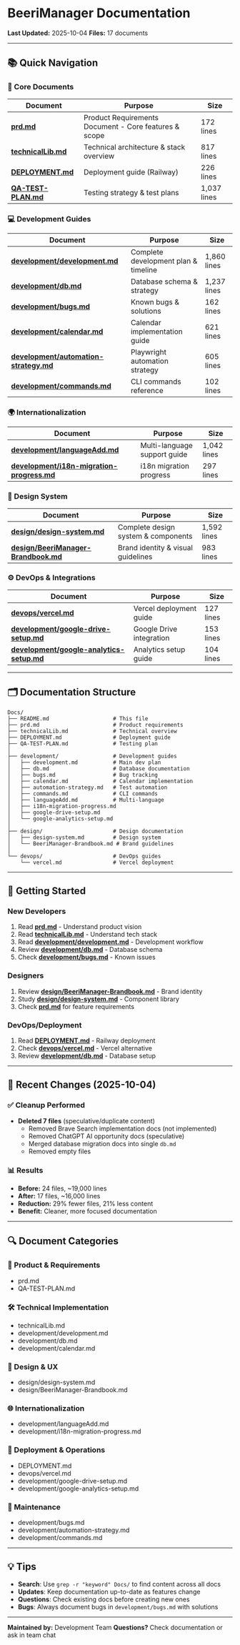 # BeeriManager Documentation

**Last Updated:** 2025-10-04
**Files:** 17 documents

---

## 📚 Quick Navigation

### 🎯 Core Documents
| Document | Purpose | Size |
|----------|---------|------|
| **[prd.md](prd.md)** | Product Requirements Document - Core features & scope | 172 lines |
| **[technicalLib.md](technicalLib.md)** | Technical architecture & stack overview | 817 lines |
| **[DEPLOYMENT.md](DEPLOYMENT.md)** | Deployment guide (Railway) | 226 lines |
| **[QA-TEST-PLAN.md](QA-TEST-PLAN.md)** | Testing strategy & test plans | 1,037 lines |

### 💻 Development Guides
| Document | Purpose | Size |
|----------|---------|------|
| **[development/development.md](development/development.md)** | Complete development plan & timeline | 1,860 lines |
| **[development/db.md](development/db.md)** | Database schema & strategy | 1,237 lines |
| **[development/bugs.md](development/bugs.md)** | Known bugs & solutions | 162 lines |
| **[development/calendar.md](development/calendar.md)** | Calendar implementation guide | 621 lines |
| **[development/automation-strategy.md](development/automation-strategy.md)** | Playwright automation strategy | 605 lines |
| **[development/commands.md](development/commands.md)** | CLI commands reference | 102 lines |

### 🌍 Internationalization
| Document | Purpose | Size |
|----------|---------|------|
| **[development/languageAdd.md](development/languageAdd.md)** | Multi-language support guide | 1,042 lines |
| **[development/i18n-migration-progress.md](development/i18n-migration-progress.md)** | i18n migration progress | 297 lines |

### 🎨 Design System
| Document | Purpose | Size |
|----------|---------|------|
| **[design/design-system.md](design/design-system.md)** | Complete design system & components | 1,592 lines |
| **[design/BeeriManager-Brandbook.md](design/BeeriManager-Brandbook.md)** | Brand identity & visual guidelines | 983 lines |

### ⚙️ DevOps & Integrations
| Document | Purpose | Size |
|----------|---------|------|
| **[devops/vercel.md](devops/vercel.md)** | Vercel deployment guide | 127 lines |
| **[development/google-drive-setup.md](development/google-drive-setup.md)** | Google Drive integration | 153 lines |
| **[development/google-analytics-setup.md](development/google-analytics-setup.md)** | Analytics setup guide | 104 lines |

---

## 🗂️ Documentation Structure

```
Docs/
├── README.md                    # This file
├── prd.md                       # Product requirements
├── technicalLib.md              # Technical overview
├── DEPLOYMENT.md                # Deployment guide
├── QA-TEST-PLAN.md              # Testing plan
│
├── development/                 # Development guides
│   ├── development.md           # Main dev plan
│   ├── db.md                    # Database documentation
│   ├── bugs.md                  # Bug tracking
│   ├── calendar.md              # Calendar implementation
│   ├── automation-strategy.md   # Test automation
│   ├── commands.md              # CLI commands
│   ├── languageAdd.md           # Multi-language
│   ├── i18n-migration-progress.md
│   ├── google-drive-setup.md
│   └── google-analytics-setup.md
│
├── design/                      # Design documentation
│   ├── design-system.md         # Design system
│   └── BeeriManager-Brandbook.md # Brand guidelines
│
└── devops/                      # DevOps guides
    └── vercel.md                # Vercel deployment
```

---

## 🚀 Getting Started

### New Developers
1. Read **[prd.md](prd.md)** - Understand product vision
2. Read **[technicalLib.md](technicalLib.md)** - Understand tech stack
3. Read **[development/development.md](development/development.md)** - Development workflow
4. Review **[development/db.md](development/db.md)** - Database schema
5. Check **[development/bugs.md](development/bugs.md)** - Known issues

### Designers
1. Review **[design/BeeriManager-Brandbook.md](design/BeeriManager-Brandbook.md)** - Brand identity
2. Study **[design/design-system.md](design/design-system.md)** - Component library
3. Check **[prd.md](prd.md)** for feature requirements

### DevOps/Deployment
1. Read **[DEPLOYMENT.md](DEPLOYMENT.md)** - Railway deployment
2. Check **[devops/vercel.md](devops/vercel.md)** - Vercel alternative
3. Review **[development/db.md](development/db.md)** - Database setup

---

## 📝 Recent Changes (2025-10-04)

### ✅ Cleanup Performed
- **Deleted 7 files** (speculative/duplicate content)
  - Removed Brave Search implementation docs (not implemented)
  - Removed ChatGPT AI opportunity docs (speculative)
  - Merged database migration docs into single `db.md`
  - Removed empty files

### 📊 Results
- **Before:** 24 files, ~19,000 lines
- **After:** 17 files, ~16,000 lines
- **Reduction:** 29% fewer files, 21% less content
- **Benefit:** Cleaner, more focused documentation

---

## 🔍 Document Categories

### 📘 Product & Requirements
- prd.md
- QA-TEST-PLAN.md

### 🛠️ Technical Implementation
- technicalLib.md
- development/development.md
- development/db.md
- development/calendar.md

### 🎨 Design & UX
- design/design-system.md
- design/BeeriManager-Brandbook.md

### 🌐 Internationalization
- development/languageAdd.md
- development/i18n-migration-progress.md

### 🚀 Deployment & Operations
- DEPLOYMENT.md
- devops/vercel.md
- development/google-drive-setup.md
- development/google-analytics-setup.md

### 🐛 Maintenance
- development/bugs.md
- development/automation-strategy.md
- development/commands.md

---

## 💡 Tips

- **Search**: Use `grep -r "keyword" Docs/` to find content across all docs
- **Updates**: Keep documentation up-to-date as features change
- **Questions**: Check existing docs before creating new ones
- **Bugs**: Always document bugs in `development/bugs.md` with solutions

---

**Maintained by:** Development Team
**Questions?** Check documentation or ask in team chat
